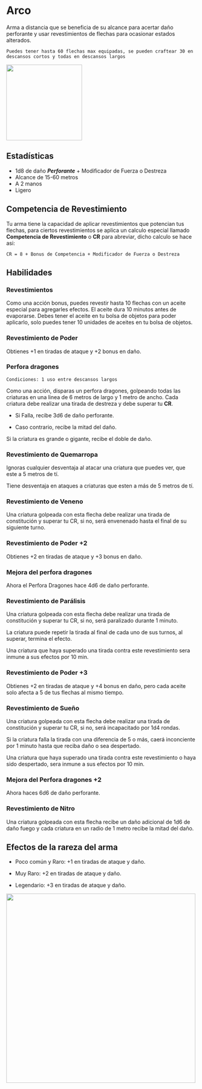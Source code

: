 <link rel="stylesheet" href="../../base.css">
<link rel="stylesheet" href="https://raw.githubusercontent.com/ZadenOwer/D-D-Resources/main/base.css"/>

# Arco

Arma a distancia que se beneficia de su alcance para acertar daño perforante y usar revestimientos de flechas para ocasionar estados alterados.

```Puedes tener hasta 60 flechas max equipadas, se pueden craftear 30 en descansos cortos y todas en descansos largos```

<img src="./arco-icono.jpg" width="200"/>

## Estadísticas

- <span style="color:var(--ataque)">1d8</span> de daño ***Perforante*** + Modificador de <span style="color:var(--fuerza)">Fuerza</span> o <span style="color:var(--destreza)">Destreza</span>
- Alcance de 15-60 metros
- A 2 manos
- Ligero

## Competencia de Revestimiento

Tu arma tiene la capacidad de aplicar revestimientos que potencian tus flechas,
para ciertos revestimientos se aplica un calculo especial llamado **Competencia de Revestimiento** o **CR** para abreviar, dicho calculo se hace asi:

```CR = 8 + Bonus de Competencia + Modificador de Fuerza o Destreza```

## Habilidades

### Revestimientos

Como una acción bonus, puedes revestir hasta 10 flechas con un aceite especial para agregarles efectos. El aceite dura 10 minutos antes de evaporarse. Debes tener el aceite en tu bolsa de objetos para poder aplicarlo, solo puedes tener 10 unidades de aceites en tu bolsa de objetos.

### <span style="color:var(--poco-comun)">Revestimiento de Poder</span>

Obtienes +1 en tiradas de ataque y <span style='color:var(--ataque)'>+2</span> bonus en daño.


### <span style="color:var(--raro)">Perfora dragones</span>

``` Condiciones: 1 uso entre descansos largos ```

Como una acción, disparas un perfora dragones, golpeando todas las criaturas en una linea de 6 metros de largo y 1 metro de ancho. Cada criatura debe realizar una tirada de <span style='color:var(--destreza)'>destreza</span> y debe superar tu **CR**.

- Si Falla, recibe <span style='color:var(--ataque)'>3d6</span> de daño perforante.

- Caso contrario, recibe la mitad del daño.

Si la criatura es grande o gigante, recibe el doble de daño.

### <span style='color:var(--raro)'>Revestimiento de Quemarropa</span>

Ignoras cualquier desventaja al atacar una criatura que puedes ver, que este a 5 metros de tí. 

Tiene desventaja en ataques a criaturas que esten a más de 5 metros de tí.

### <span style='color:var(--raro)'>Revestimiento de Veneno</span>

Una criatura golpeada con esta flecha debe realizar una <span style='color:var(--constitucion)'>tirada de constitución</span> y superar tu CR, si no, será envenenado hasta el final de su siguiente turno.

### <span style='color:var(--raro)'>Revestimiento de Poder +2</span>

Obtienes +2 en tiradas de ataque y <span style='color:var(--ataque)'>+3</span> bonus en daño.

### <span style='color:var(--muy-raro)'>Mejora del perfora dragones</span>

Ahora el <span style='color:var(--raro)'>Perfora Dragones</span> hace <span style='color:var(--ataque)'>4d6</span> de daño perforante.

### <span style='color:var(--muy-raro)'>Revestimiento de Parálisis</span>

Una criatura golpeada con esta flecha debe realizar una <span style='color:var(--constitucion)'>tirada de constitución</span> y superar tu CR, si no, será paralizado durante 1 minuto.

La criatura puede repetir la tirada al final de cada uno de sus turnos, al superar, termina el efecto.

Una criatura que haya superado una tirada contra este
revestimiento sera inmune a sus efectos por 10 min.

### <span style='color:var(--muy-raro)'>Revestimiento de Poder +3</span>

Obtienes +2 en tiradas de ataque y <span style='color:var(--ataque)'>+4</span> bonus en daño, pero cada aceite solo afecta a 5 de tus flechas al mismo tiempo.

### <span style='color:var(--muy-raro)'>Revestimiento de Sueño</span>

Una criatura golpeada con esta flecha debe realizar una <span style='color:var(--constitucion)'>tirada de constitución</span> y superar tu CR, si no, será incapacitado por 1d4 rondas.

Si la criatura falla la tirada con una diferencia de 5 o más, caerá inconciente por 1 minuto hasta que reciba daño o sea despertado.

Una criatura que haya superado una tirada contra este revestimiento o haya sido despertado, sera inmune a sus efectos por 10 min.

### <span style='color:var(--legendario)'>Mejora del Perfora dragones +2</span>

Ahora haces <span style='color:var(--ataque)'>6d6</span> de daño perforante.

### <span style='color:var(--legendario)'>Revestimiento de Nitro</span>

Una criatura golpeada con esta flecha recibe un daño adicional de <span style='color:var(--ataque)'>1d6</span> de <span style='color:var(--fuego)'>daño fuego</span> y cada criatura en un radio de 1 metro recibe la mitad del daño.

## Efectos de la rareza del arma

- <span style='color:var(--poco-comun)'>Poco común</span> y <span style='color:var(--raro)'>Raro</span>: <span style='color:var(--ataque)'>+1</span> en tiradas de ataque y daño.

- <span style='color:var(--muy-raro)'>Muy Raro</span>: <span style='color:var(--ataque)'>+2</span> en tiradas de ataque y daño.

- <span style='color:var(--legendario)'>Legendario</span>: <span style='color:var(--ataque)'>+3</span> en tiradas de ataque y daño.

<img src="./Arco.jpg" width="500">
